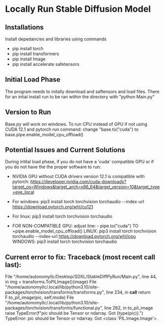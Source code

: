 # Locally Run Stable Diffusion Model
## Installations
Install depedancies and libraries using commands
- pip install torch
- pip install transformers
- pip install Image
- pip install accelerate safetensors

## Initial Load Phase
The program needs to initally download and saftensors and load files. There for an intial install run to be ran within the directory with "python Main.py" 

## Version to Run
Base.py will work on windows. To run CPU instead of GPU if not using CUDA 12.1 and pytorch run command: change "base.to("cuda") to base.pipe.enable_model_cpu_offload()

## Potential Issues and Current Solutions
During intital load phase, if you do not have a 'cuda' compatible GPU or if you do not have the the proper software to run:

- NVIDIA GPU without CUDA drivers version 12.1 is compatible with pytorch: https://developer.nvidia.com/cuda-downloads?target_os=Windows&target_arch=x86_64&target_version=10&target_type=exe_local  
- For windows: pip3 install torch torchvision torchaudio --index-url https://download.pytorch.org/whl/cu121
- For linux: pip3 install torch torchvision torchaudio

- FOR NON-COMPATIBLE GPU: adjust line: - pipe.to("cuda")
TO +pipe.enable_model_cpu_offload()
LINUX: pip3 install torch torchvision torchaudio --index-url https://download.pytorch.org/whl/cpu
WINDOWS: pip3 install torch torchvision torchaudio

## Current error to fix: Traceback (most recent call last):
  File "/home/autonomyllc/Desktop/SDXL/StableDiffPyRun/Main.py", line 44, in <module>
    img = transforms.ToPILImage()(image)
  File "/home/autonomyllc/.local/lib/python3.10/site-packages/torchvision/transforms/transforms.py", line 234, in __call__
    return F.to_pil_image(pic, self.mode)
  File "/home/autonomyllc/.local/lib/python3.10/site-packages/torchvision/transforms/functional.py", line 262, in to_pil_image
    raise TypeError(f"pic should be Tensor or ndarray. Got {type(pic)}.")
TypeError: pic should be Tensor or ndarray. Got <class 'PIL.Image.Image'>.
